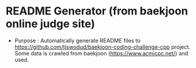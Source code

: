 # README Generator (from baekjoon online judge site)
- Purpose : Automatically generate README files to https://github.com/tjswodud/baekjoon-coding-challenge-cpp project. Some data is crawled from baekjoon (https://www.acmicpc.net/) and used.

